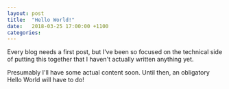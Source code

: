 ```yaml
---
layout: post
title:  "Hello World!"
date:   2018-03-25 17:00:00 +1100
categories: 
---
```

Every blog needs a first post, but I've been so focused on the technical side of putting this together that I haven't actually written anything yet.

Presumably I'll have some actual content soon. Until then, an obligatory Hello World will have to do!
